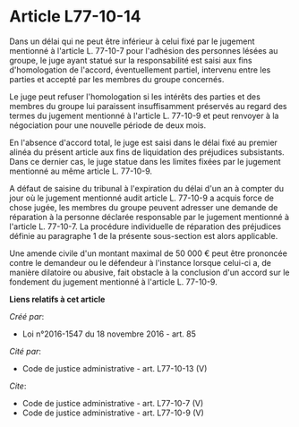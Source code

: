 # Article L77-10-14

Dans un délai qui ne peut être inférieur à celui fixé par le jugement mentionné à l'article L. 77-10-7 pour l'adhésion des
personnes lésées au groupe, le juge ayant statué sur la responsabilité est saisi aux fins d'homologation de l'accord,
éventuellement partiel, intervenu entre les parties et accepté par les membres du groupe concernés. 

Le juge peut refuser l'homologation si les intérêts des parties et des membres du groupe lui paraissent insuffisamment
préservés au regard des termes du jugement mentionné à l'article L. 77-10-9 et peut renvoyer à la négociation pour une
nouvelle période de deux mois. 

En l'absence d'accord total, le juge est saisi dans le délai fixé au premier alinéa du présent article aux fins de
liquidation des préjudices subsistants. Dans ce dernier cas, le juge statue dans les limites fixées par le jugement mentionné
au même article L. 77-10-9. 

A défaut de saisine du tribunal à l'expiration du délai d'un an à compter du jour où le jugement mentionné audit article L.
77-10-9 a acquis force de chose jugée, les membres du groupe peuvent adresser une demande de réparation à la personne
déclarée responsable par le jugement mentionné à l'article L. 77-10-7. La procédure individuelle de réparation des préjudices
définie au paragraphe 1 de la présente sous-section est alors applicable. 

Une amende civile d'un montant maximal de 50 000 € peut être prononcée contre le demandeur ou le défendeur à l'instance
lorsque celui-ci a, de manière dilatoire ou abusive, fait obstacle à la conclusion d'un accord sur le fondement du jugement
mentionné à l'article L. 77-10-9.

**Liens relatifs à cet article**

_Créé par_:

  - Loi n°2016-1547 du 18 novembre 2016 - art. 85

_Cité par_:

  - Code de justice administrative - art. L77-10-13 (V)

_Cite_:

  - Code de justice administrative - art. L77-10-7 (V)
  - Code de justice administrative - art. L77-10-9 (V)

